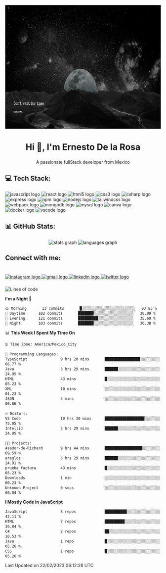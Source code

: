 <div align="center">
    <img width="100%" height = "400px" src="./LifeIs.png" alt="cover" />
</div>

###

<h1 align="center">Hi 👋, I'm Ernesto De la Rosa</h1>

###

<p align="center">A passionate fullStack developer from Mexico</p>

###

<h2 align="left">💻 Tech Stack:</h2>

###

<div align="left">
  <img src="https://cdn.jsdelivr.net/gh/devicons/devicon/icons/javascript/javascript-original.svg" height="30" width="42" alt="javascript logo"  />
  <img src="https://cdn.jsdelivr.net/gh/devicons/devicon/icons/react/react-original.svg" height="30" width="42" alt="react logo"  />
  <img src="https://cdn.jsdelivr.net/gh/devicons/devicon/icons/html5/html5-original.svg" height="30" width="42" alt="html5 logo"  />
  <img src="https://cdn.jsdelivr.net/gh/devicons/devicon/icons/css3/css3-original.svg" height="30" width="42" alt="css3 logo"  />
  <img src="https://cdn.jsdelivr.net/gh/devicons/devicon/icons/csharp/csharp-original.svg" height="30" width="42" alt="csharp logo"  />
  <img src="https://cdn.jsdelivr.net/gh/devicons/devicon/icons/express/express-original.svg" height="30" width="42" alt="express logo"  />
  <img src="https://cdn.jsdelivr.net/gh/devicons/devicon/icons/npm/npm-original-wordmark.svg" height="30" width="42" alt="npm logo"  />
  <img src="https://cdn.jsdelivr.net/gh/devicons/devicon/icons/nodejs/nodejs-original.svg" height="30" width="42" alt="nodejs logo"  />
  <img src="https://cdn.jsdelivr.net/gh/devicons/devicon/icons/tailwindcss/tailwindcss-plain.svg" height="30" width="42" alt="tailwindcss logo"  />
  <img src="https://cdn.jsdelivr.net/gh/devicons/devicon/icons/webpack/webpack-original.svg" height="30" width="42" alt="webpack logo"  />
  <img src="https://cdn.jsdelivr.net/gh/devicons/devicon/icons/mongodb/mongodb-original.svg" height="30" width="42" alt="mongodb logo"  />
  <img src="https://cdn.jsdelivr.net/gh/devicons/devicon/icons/mysql/mysql-original.svg" height="30" width="42" alt="mysql logo"  />
  <img src="https://cdn.jsdelivr.net/gh/devicons/devicon/icons/canva/canva-original.svg" height="30" width="42" alt="canva logo"  />
  <img src="https://cdn.jsdelivr.net/gh/devicons/devicon/icons/docker/docker-original.svg" height="30" width="42" alt="docker logo"  />
  <img src="https://cdn.jsdelivr.net/gh/devicons/devicon/icons/vscode/vscode-original.svg" height="30" width="42" alt="vscode logo"  />
</div>

###

<h2 align="left">📊 GitHub Stats:</h2>

###

<div align="center">
  <img src="https://github-readme-stats.vercel.app/api?hide_title=false&hide_rank=false&show_icons=true&include_all_commits=true&count_private=true&disable_animations=false&theme=dracula&locale=en&hide_border=false&username=fufinop" height="150" alt="stats graph"  />
  <img src="https://github-readme-stats.vercel.app/api/top-langs?locale=en&hide_title=false&layout=compact&card_width=320&langs_count=5&theme=dracula&hide_border=false&username=fufinop" height="150" alt="languages graph"  />
</div>

###

<h2 align="left">Connect with me:</h2>

###

<br clear="both">

<div align="left">
  <a href="https://www.instagram.com/fufinop/" target="_blank">
    <img src="https://raw.githubusercontent.com/maurodesouza/profile-readme-generator/master/src/assets/icons/social/instagram/default.svg" width="52" height="40" alt="instagram logo"  />
  </a>
  <a href="mailto:ernestodelazamora@gmail.com" target="_blank">
    <img src="https://raw.githubusercontent.com/maurodesouza/profile-readme-generator/master/src/assets/icons/social/gmail/default.svg" width="52" height="40" alt="gmail logo"  />
  </a>
  <a href="https://www.linkedin.com/in/ernesto-de-la-rosa-zamora-636a28259/" target="_blank">
    <img src="https://raw.githubusercontent.com/maurodesouza/profile-readme-generator/master/src/assets/icons/social/linkedin/default.svg" width="52" height="40" alt="linkedin logo"  />
  </a>
  <a href="https://twitter.com/Fufinop" target="_blank">
    <img src="https://raw.githubusercontent.com/maurodesouza/profile-readme-generator/master/src/assets/icons/social/twitter/default.svg" width="52" height="40" alt="twitter logo"  />
  </a>
</div>

###

<!--START_SECTION:waka-->
![Lines of code](https://img.shields.io/badge/From%20Hello%20World%20I%27ve%20Written--97%20Thousand%20lines%20of%20code-blue)

**I'm a Night 🦉** 

```text
🌞 Morning       13 commits       █░░░░░░░░░░░░░░░░░░░░░░░░   03.83 % 
🌆 Daytime      102 commits       ███████░░░░░░░░░░░░░░░░░░   30.09 % 
🌃 Evening      121 commits       █████████░░░░░░░░░░░░░░░░   35.69 % 
🌙 Night        103 commits       ███████░░░░░░░░░░░░░░░░░░   30.38 % 

```


📊 **This Week I Spent My Time On** 

```text
⌚︎ Time Zone: America/Mexico_City

💬 Programming Languages: 
TypeScript               9 hrs 20 mins       ████████████████░░░░░░░░░   66.77 % 
Java                     3 hrs 29 mins       ██████░░░░░░░░░░░░░░░░░░░   24.95 % 
HTML                     43 mins             █░░░░░░░░░░░░░░░░░░░░░░░░   05.23 % 
XML                      10 mins             ░░░░░░░░░░░░░░░░░░░░░░░░░   01.23 % 
JSON                     5 mins              ░░░░░░░░░░░░░░░░░░░░░░░░░   00.66 % 

🔥 Editors: 
VS Code                  10 hrs 30 mins      ██████████████████░░░░░░░   75.05 % 
IntelliJ                 3 hrs 29 mins       ██████░░░░░░░░░░░░░░░░░░░   24.95 % 

🐱‍💻 Projects: 
Asador-de-Richard        9 hrs 44 mins       █████████████████░░░░░░░░   69.59 % 
areglos                  3 hrs 29 mins       ██████░░░░░░░░░░░░░░░░░░░   24.91 % 
prueba factura           43 mins             █░░░░░░░░░░░░░░░░░░░░░░░░   05.23 % 
Downloads                1 min               ░░░░░░░░░░░░░░░░░░░░░░░░░   00.23 % 
Unknown Project          0 secs              ░░░░░░░░░░░░░░░░░░░░░░░░░   00.04 % 

```

**I Mostly Code in JavaScript** 

```text
JavaScript               8 repos             ██████████░░░░░░░░░░░░░░░   42.11 % 
HTML                     7 repos             █████████░░░░░░░░░░░░░░░░   36.84 % 
C#                       2 repos             ██░░░░░░░░░░░░░░░░░░░░░░░   10.53 % 
Java                     1 repo              █░░░░░░░░░░░░░░░░░░░░░░░░   05.26 % 
CSS                      1 repo              █░░░░░░░░░░░░░░░░░░░░░░░░   05.26 % 

```



 Last Updated on 22/02/2023 06:12:28 UTC
<!--END_SECTION:waka-->
